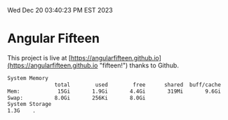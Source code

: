 Wed Dec 20 03:40:23 PM EST 2023

# Angular Fifteen


This project is live at [https://angularfifteen.github.io](https://angularfifteen.github.io "fifteen!") thanks to Github.

```bash
System Memory
               total        used        free      shared  buff/cache   available
Mem:            15Gi       1.9Gi       4.4Gi       319Mi       9.6Gi        13Gi
Swap:          8.0Gi       256Ki       8.0Gi
System Storage
1.3G	.
```
